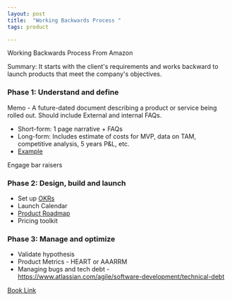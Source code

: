 ```yaml
---
layout: post
title:  "Working Backwards Process "
tags: product

---
```


Working Backwards Process 
From Amazon

Summary: It starts with the client's requirements and works backward to launch products that meet the company's objectives.

### Phase 1: Understand and define

Memo - A future-dated document describing a product or service being rolled out. Should include External and internal FAQs.
- Short-form: 1 page narrative + FAQs
- Long-form: Includes estimate of costs for MVP, data on TAM, competitive analysis, 5 years P&L, etc. 
- [Example](https://aparanagupta.com/2021/04/29/Product-PR.html)

Engage bar raisers 

### Phase 2: Design, build and launch 

- Set up [OKRs](https://aparanagupta.com/2021/12/30/OKR.html)
- Launch Calendar
- [Product Roadmap](https://aparanagupta.com/2021/12/30/Product-Roadmap.html)
- Pricing toolkit

### Phase 3: Manage and optimize

- Validate hypothesis
- Product Metrics - HEART or AAARRM
- Managing bugs and tech debt - https://www.atlassian.com/agile/software-development/technical-debt


[Book Link](https://www.amazon.in/Working-Backwards-Insights-Stories-Secrets/dp/1250267595)
